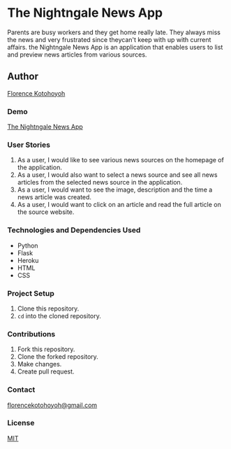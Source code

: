 # The Nightngale News App
Parents are busy workers and they get home really late. They always miss the news and very frustrated since theycan't keep with up with current affairs. the Nightngale News App is an application that enables users to  list and preview news articles from various sources. 

## Author
[Florence Kotohoyoh](https://github.com/Flokots/)

### Demo
[The Nightngale News App](https://thenightngale-news-app.herokuapp.com/)

### User Stories
1. As a user, I would like to see various news sources on the homepage of the application.
2. As a user, I would also want to select a news source and see all news articles from the selected news source in the application.
3. As a user, I would want to see the image, description and the time a news article was created.
4. As a user, I would want to click on an article and read the full article on the source website.
### Technologies and Dependencies Used
* Python
* Flask
* Heroku
* HTML
* CSS
### Project Setup 
1. Clone this repository.
2. `cd` into the cloned repository.

### Contributions
1. Fork this repository.
2. Clone the forked repository.
3. Make changes.
4. Create pull request.
### Contact
florencekotohoyoh@gmail.com
### License
[MIT](https://choosealicense.com/licenses/mit)
